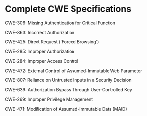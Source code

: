 

# Complete CWE Specifications

CWE-306: Missing Authentication for Critical Function

CWE-863: Incorrect Authorization

CWE-425: Direct Request ('Forced Browsing')

CWE-285: Improper Authorization

CWE-284: Improper Access Control

CWE-472: External Control of Assumed-Immutable Web Parameter

CWE-807: Reliance on Untrusted Inputs in a Security Decision

CWE-639: Authorization Bypass Through User-Controlled Key

CWE-269: Improper Privilege Management

CWE-471: Modification of Assumed-Immutable Data (MAID)